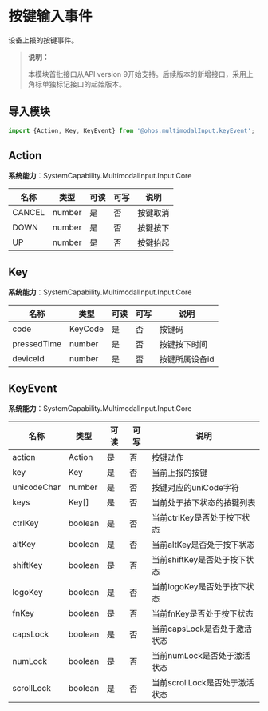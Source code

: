 # 按键输入事件

设备上报的按键事件。

>  **说明：**
>
> 本模块首批接口从API version 9开始支持。后续版本的新增接口，采用上角标单独标记接口的起始版本。

## 导入模块

```js
import {Action, Key, KeyEvent} from '@ohos.multimodalInput.keyEvent';
```

## Action

**系统能力**：SystemCapability.MultimodalInput.Input.Core

| 名称   | 类型 | 可读 | 可写 | 说明     |
| ------ | -------- | ---- | ---- | -------- |
| CANCEL | number   | 是   | 否   | 按键取消 |
| DOWN   | number   | 是   | 否   | 按键按下 |
| UP     | number   | 是   | 否   | 按键抬起 |

## Key

**系统能力**：SystemCapability.MultimodalInput.Input.Core

| 名称        | 类型 | 可读 | 可写 | 说明           |
| ----------- | -------- | ---- | ---- | -------------- |
| code        | KeyCode  | 是   | 否   | 按键码         |
| pressedTime | number   | 是   | 否   | 按键按下时间 |
| deviceId    | number   | 是   | 否   | 按键所属设备id   |

## KeyEvent

**系统能力**：SystemCapability.MultimodalInput.Input.Core

| 名称        | 类型 | 可读 | 可写 | 说明                           |
| ----------- | -------- | ---- | ---- | ------------------------------ |
| action      | Action   | 是   | 否   | 按键动作                       |
| key         | Key      | 是   | 否   | 当前上报的按键             |
| unicodeChar | number   | 是   | 否   | 按键对应的uniCode字符          |
| keys        | Key[]    | 是   | 否   | 当前处于按下状态的按键列表     |
| ctrlKey     | boolean  | 是   | 否   | 当前ctrlKey是否处于按下状态    |
| altKey      | boolean  | 是   | 否   | 当前altKey是否处于按下状态     |
| shiftKey    | boolean  | 是   | 否   | 当前shiftKey是否处于按下状态   |
| logoKey     | boolean  | 是   | 否   | 当前logoKey是否处于按下状态    |
| fnKey       | boolean  | 是   | 否   | 当前fnKey是否处于按下状态      |
| capsLock    | boolean  | 是   | 否   | 当前capsLock是否处于激活状态   |
| numLock     | boolean  | 是   | 否   | 当前numLock是否处于激活状态    |
| scrollLock  | boolean  | 是   | 否   | 当前scrollLock是否处于激活状态 |
